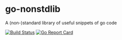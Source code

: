 # go-nonstdlib
A (non-)standard library of useful snippets of go code

[![Build Status](https://travis-ci.com/raphaelreyna/go-nonstdlib.svg?branch=master)](https://travis-ci.com/raphaelreyna/go-nonstdlib) [![Go Report Card](https://goreportcard.com/badge/github.com/raphaelreyna/go-nonstdlib)](https://goreportcard.com/report/github.com/raphaelreyna/go-nonstdlib)
